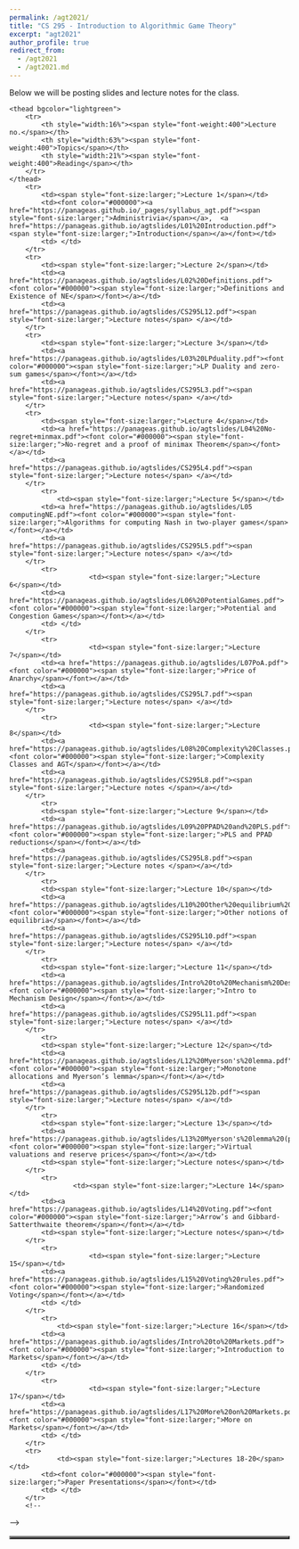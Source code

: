 ```yaml
---
permalink: /agt2021/
title: "CS 295 - Introduction to Algorithmic Game Theory"
excerpt: "agt2021"
author_profile: true
redirect_from: 
  - /agt2021
  - /agt2021.md
---
```

Below we will be posting slides and lecture notes for the class. 

<table align="center" border="3" cellpadding="2" cellspacing="2">
	 
	<thead bgcolor="lightgreen">
		<tr>
			<th style="width:16%"><span style="font-weight:400">Lecture no.</span></th>
			<th style="width:63%"><span style="font-weight:400">Topics</span></th>
			<th style="width:21%"><span style="font-weight:400">Reading</span></th>
		</tr>
	</thead>
		<tr>
			<td><span style="font-size:larger;">Lecture 1</span></td>
			<td><font color="#000000"><a href="https://panageas.github.io/_pages/syllabus_agt.pdf"><span style="font-size:larger;">Administrivia</span></a>,  <a href="https://panageas.github.io/agtslides/L01%20Introduction.pdf"><span style="font-size:larger;">Introduction</span></a></font></td>
			<td> </td>
		</tr>
		<tr>
			<td><span style="font-size:larger;">Lecture 2</span></td>
			<td><a href="https://panageas.github.io/agtslides/L02%20Definitions.pdf"><font color="#000000"><span style="font-size:larger;">Definitions and Existence of NE</span></font></a></td>
			<td><a href="https://panageas.github.io/agtslides/CS295L12.pdf"><span style="font-size:larger;">Lecture notes</span> </a></td>
		</tr>
		<tr>
			<td><span style="font-size:larger;">Lecture 3</span></td>
			<td><a href="https://panageas.github.io/agtslides/L03%20LPduality.pdf"><font color="#000000"><span style="font-size:larger;">LP Duality and zero-sum games</span></font></a></td>
			<td><a href="https://panageas.github.io/agtslides/CS295L3.pdf"><span style="font-size:larger;">Lecture notes</span> </a></td>
		</tr>
		<tr>
			<td><span style="font-size:larger;">Lecture 4</span></td>
			<td><a href="https://panageas.github.io/agtslides/L04%20No-regret+minmax.pdf"><font color="#000000"><span style="font-size:larger;">No-regret and a proof of minimax Theorem</span></font></a></td>
			<td><a href="https://panageas.github.io/agtslides/CS295L4.pdf"><span style="font-size:larger;">Lecture notes</span> </a></td>
		</tr>
			<tr>
				<td><span style="font-size:larger;">Lecture 5</span></td>
			<td><a href="https://panageas.github.io/agtslides/L05 computingNE.pdf"><font color="#000000"><span style="font-size:larger;">Algorithms for computing Nash in two-player games</span></font></a></td>
			<td><a href="https://panageas.github.io/agtslides/CS295L5.pdf"><span style="font-size:larger;">Lecture notes</span> </a></td>
		</tr>
			<tr>
						<td><span style="font-size:larger;">Lecture 6</span></td>
			<td><a href="https://panageas.github.io/agtslides/L06%20PotentialGames.pdf"><font color="#000000"><span style="font-size:larger;">Potential and Congestion Games</span></font></a></td>
			<td> </td>
		</tr>
			<tr>
						<td><span style="font-size:larger;">Lecture 7</span></td>
			<td><a href="https://panageas.github.io/agtslides/L07PoA.pdf"><font color="#000000"><span style="font-size:larger;">Price of Anarchy</span></font></a></td>
			<td><a href="https://panageas.github.io/agtslides/CS295L7.pdf"><span style="font-size:larger;">Lecture notes</span> </a></td>
		</tr>
			<tr>
						<td><span style="font-size:larger;">Lecture 8</span></td>
			<td><a href="https://panageas.github.io/agtslides/L08%20Complexity%20Classes.pdf"><font color="#000000"><span style="font-size:larger;">Complexity Classes and AGT</span></font></a></td>
			<td><a href="https://panageas.github.io/agtslides/CS295L8.pdf"><span style="font-size:larger;">Lecture notes </span></a></td>
		</tr>
			<tr>
			<td><span style="font-size:larger;">Lecture 9</span></td>
			<td><a href="https://panageas.github.io/agtslides/L09%20PPAD%20and%20PLS.pdf"><font color="#000000"><span style="font-size:larger;">PLS and PPAD reductions</span></font></a></td>
			<td><a href="https://panageas.github.io/agtslides/CS295L8.pdf"><span style="font-size:larger;">Lecture notes </span></a></td>
		</tr>
			<tr>
			<td><span style="font-size:larger;">Lecture 10</span></td>
			<td><a href="https://panageas.github.io/agtslides/L10%20Other%20equilibrium%20notions.pdf"><font color="#000000"><span style="font-size:larger;">Other notions of equilibria</span></font></a></td>
			<td><a href="https://panageas.github.io/agtslides/CS295L10.pdf"><span style="font-size:larger;">Lecture notes</span> </a></td>
		</tr>
			<tr>
			<td><span style="font-size:larger;">Lecture 11</span></td>
			<td><a href="https://panageas.github.io/agtslides/Intro%20to%20Mechanism%20Design.pdf"><font color="#000000"><span style="font-size:larger;">Intro to Mechanism Design</span></font></a></td>
			<td><a href="https://panageas.github.io/agtslides/CS295L11.pdf"><span style="font-size:larger;">Lecture notes</span> </a></td>
		</tr>
			<tr>
			<td><span style="font-size:larger;">Lecture 12</span></td>
			<td><a href="https://panageas.github.io/agtslides/L12%20Myerson's%20lemma.pdf"><font color="#000000"><span style="font-size:larger;">Monotone allocations and Myerson’s lemma</span></font></a></td>
			<td><a href="https://panageas.github.io/agtslides/CS295L12b.pdf"><span style="font-size:larger;">Lecture notes</span> </a></td>
		</tr>
			<tr>
			<td><span style="font-size:larger;">Lecture 13</span></td>
			<td><a href="https://panageas.github.io/agtslides/L13%20Myerson's%20lemma%20(part2).pdf"><font color="#000000"><span style="font-size:larger;">Virtual valuations and reserve prices</span></font></a></td>
			<td><span style="font-size:larger;">Lecture notes</span></td>
		</tr>
			<tr>
					<td><span style="font-size:larger;">Lecture 14</span></td>
			<td><a href="https://panageas.github.io/agtslides/L14%20Voting.pdf"><font color="#000000"><span style="font-size:larger;">Arrow’s and Gibbard-Satterthwaite theorem</span></font></a></td>
			<td><span style="font-size:larger;">Lecture notes</span></td>
		</tr>
			<tr>
						<td><span style="font-size:larger;">Lecture 15</span></td>
			<td><a href="https://panageas.github.io/agtslides/L15%20Voting%20rules.pdf"><font color="#000000"><span style="font-size:larger;">Randomized Voting</span></font></a></td>
			<td> </td>
		</tr>
			<tr>
				<td><span style="font-size:larger;">Lecture 16</span></td>
			<td><a href="https://panageas.github.io/agtslides/Intro%20to%20Markets.pdf"><font color="#000000"><span style="font-size:larger;">Introduction to Markets</span></font></a></td>
			<td> </td>
		</tr>
			<tr>
						<td><span style="font-size:larger;">Lecture 17</span></td>
			<td><a href="https://panageas.github.io/agtslides/L17%20More%20on%20Markets.pdf"><font color="#000000"><span style="font-size:larger;">More on Markets</span></font></a></td>
			<td> </td>
		</tr>
		<tr>
				<td><span style="font-size:larger;">Lectures 18-20</span></td>
			<td><font color="#000000"><span style="font-size:larger;">Paper Presentations</span></font></td>
			<td> </td>
		</tr> 
		<!--
-->
		 
</table>
